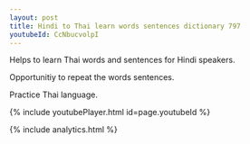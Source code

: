```yaml
---
layout: post
title: Hindi to Thai learn words sentences dictionary 797 
youtubeId: CcNbucvolpI
---
```

 
 
Helps to learn Thai words and sentences for Hindi speakers.

Opportunitiy to repeat the words sentences. 

Practice Thai language. 
 
{% include youtubePlayer.html id=page.youtubeId %}
 
 
{% include analytics.html %}